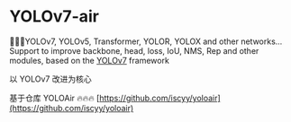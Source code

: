 # YOLOv7-air
🌟🌟🌟YOLOv7, YOLOv5, Transformer, YOLOR, YOLOX and other networks... Support to improve backbone, head, loss, IoU, NMS, Rep and other modules, based on the [YOLOv7](https://github.com/WongKinYiu/yolov7) framework

以 YOLOv7 改进为核心

基于仓库 YOLOAir
🔥🔥🔥 [https://github.com/iscyy/yoloair](https://github.com/iscyy/yoloair)
